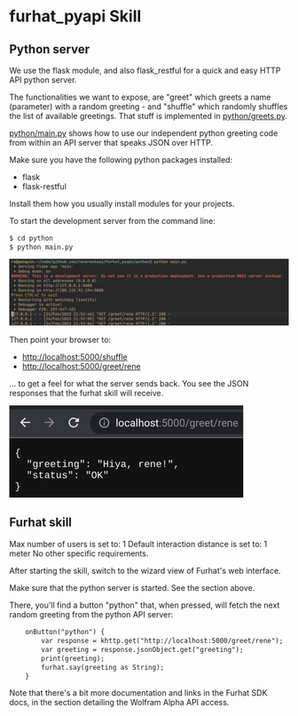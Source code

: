 # furhat_pyapi Skill

## Python server 

We use the flask module, and also flask_restful for a quick and easy HTTP API
python server.

The functionalities we want to expose, are "greet" which greets a name
(parameter) with a random greeting - and "shuffle" which randomly shuffles the
list of available greetings. That stuff is implemented in
[python/greets.py](python/greets.py).

[python/main.py](python/main.py) shows how to use our independent python
greeting code from within an API server that speaks JSON over HTTP.

Make sure you have the following python packages installed:

- flask
- flask-restful

Install them how you usually install modules for your projects.

To start the development server from the command line:

```shell
$ cd python 
$ python main.py
```
![](img/term.png)

Then point your browser to: 

- [http://localhost:5000/shuffle](http://localhost:5000/shuffle)
- [http://localhost:5000/greet/rene](http://localhost:5000/greet/rene)

... to get a feel for what the server sends back. You see the JSON responses
that the furhat skill will receive.

![](img/browser.png)

## Furhat skill 

Max number of users is set to: 1
Default interaction distance is set to: 1 meter
No other specific requirements. 

After starting the skill, switch to the wizard view of Furhat's web interface.

Make sure that the python server is started. See the section above.

There, you'll find a button "python" that, when pressed, will fetch the next
random greeting from the python API server:

```
    onButton("python") {
        var response = khttp.get("http://localhost:5000/greet/rene");
        var greeting = response.jsonObject.get("greeting");
        print(greeting);
        furhat.say(greeting as String);
    }
```

Note that there's a bit more documentation and links in the Furhat SDK docs, in
the section detailing the Wolfram Alpha API access.
